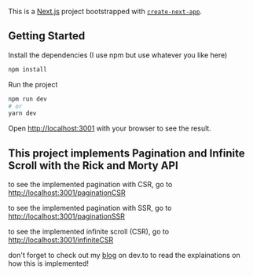 This is a [Next.js](https://nextjs.org/) project bootstrapped with [`create-next-app`](https://github.com/vercel/next.js/tree/canary/packages/create-next-app).

## Getting Started

Install the dependencies (I use npm but use whatever you like here)

```bash
npm install
```

Run the project

```bash
npm run dev
# or
yarn dev
```

Open [http://localhost:3001](http://localhost:3001) with your browser to see the result.

## This project implements Pagination and Infinite Scroll with the Rick and Morty API

to see the implemented pagination with CSR, go to [http://localhost:3001/paginationCSR](http://localhost:3001/paginationCSR)

to see the implemented pagination with SSR, go to [http://localhost:3001/paginationSSR](http://localhost:3001/paginationSSR)

to see the implemented infinite scroll (CSR), go to [http://localhost:3001/infiniteCSR](http://localhost:3001/infiniteCSR)

don't forget to check out my [blog](https://dev.to/elisabethleonhardt) on dev.to to read the explainations on how this is implemented!
